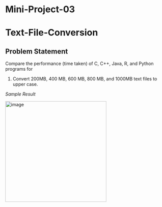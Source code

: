 # Mini-Project-03
# Text-File-Conversion
## Problem Statement
Compare the performance (time taken) of C, C++, Java, R, and Python programs for
1. Convert 200MB, 400 MB, 600 MB, 800 MB, and 1000MB text files to upper case.

*Sample Result* 

<img width="317" alt="image" src="https://github.com/Tanishasharma11/Mini-Project-03-Text-File-Conversion/assets/92216346/7de2a4f8-8ca0-49fd-ab52-622dbed015de">
